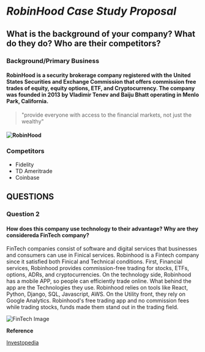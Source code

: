# ***RobinHood Case Study Proposal***

## What is the background of your company? What do they do? Who are their competitors?

### **Background/Primary Business**
#### RobinHood is a security brokerage company registered with the United States Securities and Exchange Commission that offers commission free trades of equity, equity options, ETF, and Cryptocurrency. The company was founded in 2013 by Vladimir Tenev and Baiju Bhatt operating in Menlo Park, California.

>"provide everyone with access to the financial markets, not just the wealthy"

#### ![RobinHood](https://images.squarespace-cdn.com/content/v1/53fe4a70e4b0a2293ab0e42a/1574229296871-D2SIGN1VO61WMBC53YSZ/ke17ZwdGBToddI8pDm48kIv1eRxmCZFk7wPskLZxZLR7gQa3H78H3Y0txjaiv_0fDoOvxcdMmMKkDsyUqMSsMWxHk725yiiHCCLfrh8O1z5QPOohDIaIeljMHgDF5CVlOqpeNLcJ80NK65_fV7S1Ud1i56K1peVjEiTiJFF-cBfU9wtkkpYZJUdVbjH_EJtFiQPLAxTDf9LhsMopfbMdrw/Robinhood%2BUK_Charts.jpg)

### **Competitors**
* Fidelity
* TD Ameritrade
* Coinbase

## QUESTIONS

### Question 2
#### How does this company use technology to their advantage? Why are they considereda FinTech company? 

FinTech companies consist of software and digital services that businesses and consumers can use in Finical services. Robinhood is a Fintech company since it satisfied both Finical and Technical conditions. First, Financial services, Robinhood provides commission-free trading for stocks, ETFs, options, ADRs, and cryptocurrencies. On the technology side, Robinhood has a mobile APP, so people can efficiently trade online. What behind the app are the Technologies they use. Robinhood relies on tools like React, Python, Django, SQL, Javascript, AWS. On the Utility front, they rely on Google Analytics. Robinhood's free trading app and no commission fees while trading stocks, funds made them stand out in the trading field. 

![FinTech Image](https://thumbor.forbes.com/thumbor/fit-in/1200x0/filters%3Aformat%28jpg%29/https%3A%2F%2Fspecials-images.forbesimg.com%2Fdam%2Fimageserve%2F1128466997%2F0x0.jpg%3Ffit%3Dscale)

**Reference**

[Investopedia](https://www.investopedia.com/articles/active-trading/020515/how-robinhood-makes-money.asp)

